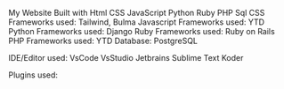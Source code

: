 My Website 
Built with Html CSS JavaScript Python Ruby PHP Sql 
CSS Frameworks used: Tailwind, Bulma
Javascript Frameworks used: YTD
Python Frameworks used: Django 
Ruby Frameworks used: Ruby on Rails 
PHP Frameworks used: YTD
Database: PostgreSQL



IDE/Editor used: 
VsCode 
VsStudio 
Jetbrains 
Sublime Text 
Koder

Plugins used:
